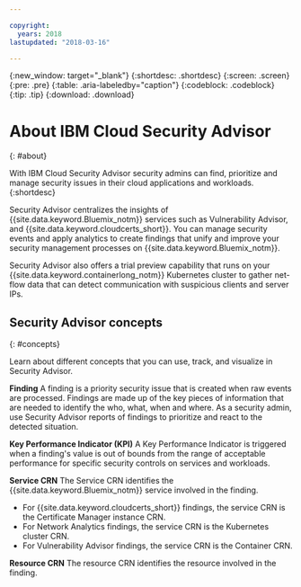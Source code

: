 ```yaml
---

copyright:
  years: 2018
lastupdated: "2018-03-16"

---
```


{:new_window: target="_blank"}
{:shortdesc: .shortdesc}
{:screen: .screen}
{:pre: .pre}
{:table: .aria-labeledby="caption"}
{:codeblock: .codeblock}
{:tip: .tip}
{:download: .download}

# About IBM Cloud Security Advisor
{: #about}

With IBM Cloud Security Advisor security admins can find, prioritize and manage security issues in their cloud applications and workloads.
{:shortdesc}

Security Advisor centralizes the insights of {{site.data.keyword.Bluemix_notm}} services such as Vulnerability Advisor, and {{site.data.keyword.cloudcerts_short}}. You can manage security events and apply analytics to create findings that unify and improve your security management processes on {{site.data.keyword.Bluemix_notm}}.

Security Advisor also offers a trial preview capability that runs on your {{site.data.keyword.containerlong_notm}} Kubernetes cluster to gather net-flow data that can detect communication with suspicious clients and server IPs.

## Security Advisor concepts
{: #concepts}

Learn about different concepts that you can use, track, and visualize in Security Advisor.

**Finding**
A finding is a priority security issue that is created when raw events are processed. Findings are made up of the key pieces of information that are needed to identify the who, what, when and where. As a security admin, use Security Advisor reports of findings to prioritize and react to the detected situation.

**Key Performance Indicator (KPI)**
A Key Performance Indicator is triggered when a finding's value is out of bounds from the range of acceptable performance for specific security controls on services and workloads.

**Service CRN**
The Service CRN identifies the {{site.data.keyword.Bluemix_notm}} service involved in the finding.

- For {{site.data.keyword.cloudcerts_short}} findings, the service CRN is the Certificate Manager instance CRN.
- For Network Analytics findings, the service CRN is the Kubernetes cluster CRN.
- For Vulnerability Advisor findings, the service CRN is the Container CRN.

**Resource CRN**
The resource CRN identifies the resource involved in the finding.

